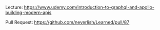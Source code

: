 Lecture: https://www.udemy.com/introduction-to-graphql-and-apollo-building-modern-apis

Pull Request: https://github.com/neverlish/Learned/pull/87
